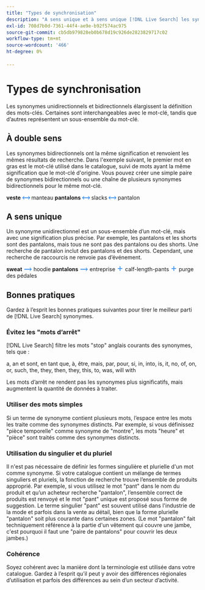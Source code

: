 ```yaml
---
title: "Types de synchronisation"
description: "A sens unique et à sens unique [!DNL Live Search] les synonymes étendent la définition des mots-clés."
exl-id: 708d7b0d-7361-44f4-ae9e-b92f574ac975
source-git-commit: cb5db979828eb0b678d19c926de2823829717c02
workflow-type: tm+mt
source-wordcount: '466'
ht-degree: 0%

---
```


# Types de synchronisation

Les synonymes unidirectionnels et bidirectionnels élargissent la définition des mots-clés. Certaines sont interchangeables avec le mot-clé, tandis que d’autres représentent un sous-ensemble du mot-clé.

## À double sens

Les synonymes bidirectionnels ont la même signification et renvoient les mêmes résultats de recherche. Dans l&#39;exemple suivant, le premier mot en gras est le mot-clé utilisé dans le catalogue, suivi de mots ayant la même signification que le mot-clé d&#39;origine. Vous pouvez créer une simple paire de synonymes bidirectionnels ou une chaîne de plusieurs synonymes bidirectionnels pour le même mot-clé.

**veste** ![Sélecteur bidirectionnel](assets/btn-two-way.png) manteau
**pantalons** ![Sélecteur bidirectionnel](assets/btn-two-way.png) slacks ![Sélecteur bidirectionnel](assets/btn-two-way.png) pantalon

## A sens unique

Un synonyme unidirectionnel est un sous-ensemble d’un mot-clé, mais avec une signification plus précise. Par exemple, les pantalons et les shorts sont des pantalons, mais tous ne sont pas des pantalons ou des shorts. Une recherche de pantalon inclut des pantalons et des shorts. Cependant, une recherche de raccourcis ne renvoie pas d’événement.

**sweat** ![Sélecteur unidirectionnel](assets/btn-one-way.png) hoodie
**pantalons** ![Sélecteur unidirectionnel](assets/btn-one-way.png) entreprise ![Sélecteur à sens unique multiple](assets/btn-multiple-one-way.png) calf-length-pants ![Sélecteur à sens unique multiple](assets/btn-multiple-one-way.png) purge des pédales

## Bonnes pratiques

Gardez à l’esprit les bonnes pratiques suivantes pour tirer le meilleur parti de [!DNL Live Search] synonymes.

### Évitez les &quot;mots d’arrêt&quot;

[!DNL Live Search] filtre les mots &quot;stop&quot; anglais courants des synonymes, tels que :

a, an et sont, en tant que, à, être, mais, par, pour, si, in, into, is, it, no, of, on, or, such, the, they, then, they, this, to, was, will with

Les mots d’arrêt ne rendent pas les synonymes plus significatifs, mais augmentent la quantité de données à traiter.

### Utiliser des mots simples

Si un terme de synonyme contient plusieurs mots, l’espace entre les mots les traite comme des synonymes distincts. Par exemple, si vous définissez &quot;pièce temporelle&quot; comme synonyme de &quot;montre&quot;, les mots &quot;heure&quot; et &quot;pièce&quot; sont traités comme des synonymes distincts.

### Utilisation du singulier et du pluriel

Il n&#39;est pas nécessaire de définir les formes singulière et plurielle d&#39;un mot comme synonyme. Si votre catalogue contient un mélange de termes singuliers et pluriels, la fonction de recherche trouve l’ensemble de produits approprié. Par exemple, si vous utilisez le mot &quot;pant&quot; dans le nom du produit et qu’un acheteur recherche &quot;pantalon&quot;, l’ensemble correct de produits est renvoyé et le mot &quot;pant&quot; unique est proposé sous forme de suggestion. Le terme singulier &quot;pant&quot; est souvent utilisé dans l&#39;industrie de la mode et parfois dans la vente au détail, bien que la forme plurielle &quot;pantalon&quot; soit plus courante dans certaines zones. (Le mot &quot;pantalon&quot; fait techniquement référence à la partie d&#39;un vêtement qui couvre une jambe, c&#39;est pourquoi il faut une &quot;paire de pantalons&quot; pour couvrir les deux jambes.)

### Cohérence

Soyez cohérent avec la manière dont la terminologie est utilisée dans votre catalogue. Gardez à l’esprit qu’il peut y avoir des différences régionales d’utilisation et parfois des différences au sein d’un secteur d’activité.
